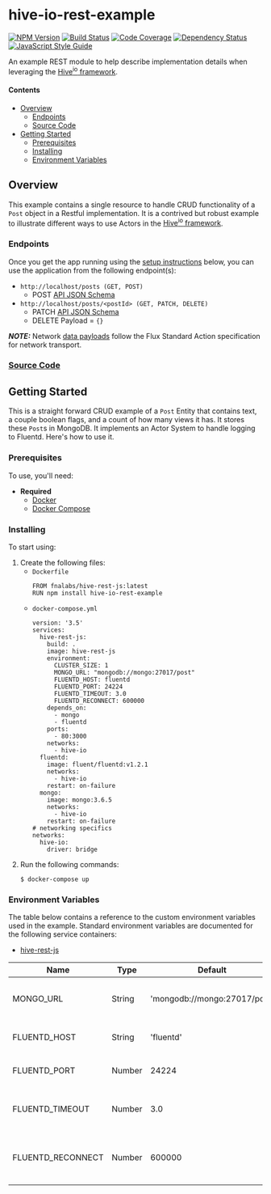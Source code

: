 # hive-io-rest-example

[![NPM Version][npm-image]][npm-url]
[![Build Status][circle-image]][circle-url]
[![Code Coverage][codecov-image]][codecov-url]
[![Dependency Status][depstat-image]][depstat-url]
[![JavaScript Style Guide][style-image]][style-url]

An example REST module to help describe implementation details when leveraging the [Hive<sup>io</sup> framework](https://hiveframework.io).

#### Contents
- [Overview](#overview)
    - [Endpoints](#endpoints)
    - [Source Code](#source-code)
- [Getting Started](#getting-started)
    - [Prerequisites](#prerequisites)
    - [Installing](#installing)
    - [Environment Variables](#environment-variables)

## Overview
This example contains a single resource to handle CRUD functionality of a `Post` object in a Restful implementation. It is a contrived but robust example to illustrate different ways to use Actors in the [Hive<sup>io</sup> framework](https://hiveframework.io).

### Endpoints
Once you get the app running using the [setup instructions](#getting-started) below, you can use the application from the following endpoint(s):
- `http://localhost/posts (GET, POST)`
    - POST [API JSON Schema](https://github.com/fnalabs/hive-js-rest-example/blob/master/src/schemas/json/Post.json)
- `http://localhost/posts/<postId> (GET, PATCH, DELETE)`
    - PATCH [API JSON Schema](https://github.com/fnalabs/hive-js-rest-example/blob/master/src/schemas/json/Post.json)
    - DELETE Payload = `{}`

***NOTE:*** Network [data payloads](https://fnalabs.github.io/hive-js/#data-interface) follow the Flux Standard Action specification for network transport.

### [Source Code](https://github.com/fnalabs/hive-js-rest-example)

## Getting Started
This is a straight forward CRUD example of a `Post` Entity that contains text, a couple boolean flags, and a count of how many views it has. It stores these `Post`s in MongoDB. It implements an Actor System to handle logging to Fluentd. Here's how to use it.

### Prerequisites
To use, you'll need:
- **Required**
    - [Docker](https://www.docker.com/)
    - [Docker Compose](https://docs.docker.com/compose/)

### Installing
To start using:
1. Create the following files:
    - `Dockerfile`
        ```
        FROM fnalabs/hive-rest-js:latest
        RUN npm install hive-io-rest-example
        ```
    - `docker-compose.yml`
        ```
        version: '3.5'
        services:
          hive-rest-js:
            build: .
            image: hive-rest-js
            environment:
              CLUSTER_SIZE: 1
              MONGO_URL: "mongodb://mongo:27017/post"
              FLUENTD_HOST: fluentd
              FLUENTD_PORT: 24224
              FLUENTD_TIMEOUT: 3.0
              FLUENTD_RECONNECT: 600000
            depends_on:
              - mongo
              - fluentd
            ports:
              - 80:3000
            networks:
              - hive-io
          fluentd:
            image: fluent/fluentd:v1.2.1
            networks:
              - hive-io
            restart: on-failure
          mongo:
            image: mongo:3.6.5
            networks:
              - hive-io
            restart: on-failure
        # networking specifics
        networks:
          hive-io:
            driver: bridge
        ```
2. Run the following commands:
    ```
    $ docker-compose up
    ```

### Environment Variables
The table below contains a reference to the custom environment variables used in the example. Standard environment variables are documented for the following service containers:
- [hive-rest-js](https://github.com/fnalabs/hive-rest-js#environment-variables)

Name               | Type    | Default                       | Description
------------------ | ------- | ----------------------------- | -------------------------------------------------------
MONGO_URL          | String  | 'mongodb://mongo:27017/post'  | url to connect to MongoDB instance
FLUENTD_HOST       | String  | 'fluentd'                     | Hostname of Fluentd instance
FLUENTD_PORT       | Number  | 24224                         | Port of Fluentd instance
FLUENTD_TIMEOUT    | Number  | 3.0                           | Timeout (in sec) for Fluentd client
FLUENTD_RECONNECT  | Number  | 600000                        | Reconnect Interval (in sec) for Fluentd client

[npm-image]: https://img.shields.io/npm/v/hive-io-rest-example.svg
[npm-url]: https://www.npmjs.com/package/hive-io-rest-example

[circle-image]: https://img.shields.io/circleci/project/github/fnalabs/hive-js-rest-example.svg
[circle-url]: https://circleci.com/gh/fnalabs/hive-js-rest-example

[codecov-image]: https://img.shields.io/codecov/c/github/fnalabs/hive-js-rest-example/master.svg
[codecov-url]: https://codecov.io/gh/fnalabs/hive-js-rest-example

[depstat-image]: https://img.shields.io/david/fnalabs/hive-js-rest-example.svg
[depstat-url]: https://david-dm.org/fnalabs/hive-js-rest-example

[style-image]: https://img.shields.io/badge/code_style-standard-brightgreen.svg
[style-url]: https://standardjs.com
